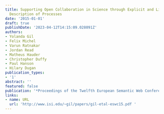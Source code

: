 ```yaml
---
title: Supporting Open Collaboration in Science through Explicit and Linked Semantic
  Description of Processes
date: '2015-01-01'
draft: true
publishDate: '2023-04-12T14:15:09.028091Z'
authors:
- Yolanda Gil
- Felix Michel
- Varun Ratnakar
- Jordan Read
- Matheus Hauder
- Christopher Duffy
- Paul Hanson
- Hilary Dugan
publication_types:
- '1'
abstract: ''
featured: false
publication: '*Proceedings of the Twelfth European Semantic Web Conference (ESWC)*'
links:
- name: URL
  url: 'http://www.isi.edu/~gil/papers/gil-etal-eswc15.pdf '
---
```


